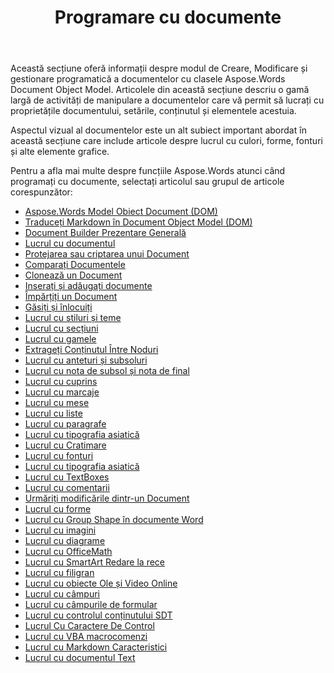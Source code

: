 ﻿---
title: Programare cu documente
second_title: Aspose.Words pentru Python via .NET
articleTitle: Programare cu documente
linktitle: Programare cu documente
type: docs
description: "Utilizați Aspose folosind `Python.Words` clase de model de obiect Document pentru a crea, modifica și gestiona programatic documente cu python-net. Lucrați cu proprietățile, setările și conținutul documentului, precum și cu aspectul documentului prin gestionarea culorilor, formelor, fonturilor și a altor elemente grafice."
weight: 60
url: /ro/python-net/programming-with-documents/
---

Această secțiune oferă informații despre modul de Creare, Modificare și gestionare programatică a documentelor cu clasele Aspose.Words Document Object Model. Articolele din această secțiune descriu o gamă largă de activități de manipulare a documentelor care vă permit să lucrați cu proprietățile documentului, setările, conținutul și elementele acestuia.

Aspectul vizual al documentelor este un alt subiect important abordat în această secțiune care include articole despre lucrul cu culori, forme, fonturi și alte elemente grafice.

Pentru a afla mai multe despre funcțiile Aspose.Words atunci când programați cu documente, selectați articolul sau grupul de articole corespunzător:

- [Aspose.Words Model Obiect Document (DOM)](/words/python-net/aspose-words-document-object-model/)
- [Traduceți Markdown în Document Object Model (DOM)](/words/python-net/translate-markdown-to-document-object-model/)
- [Document Builder Prezentare Generală](/words/python-net/document-builder-overview/)
- [Lucrul cu documentul](/words/python-net/working-with-document/)
- [Protejarea sau criptarea unui Document](/words/python-net/protect-or-encrypt-a-document/)
- [Comparați Documentele](/words/python-net/compare-documents/)
- [Clonează un Document](/words/python-net/clone-a-document/)
- [Inserați și adăugați documente](/words/python-net/insert-and-append-documents/)
- [Împărțiți un Document](/words/python-net/split-a-document/)
- [Găsiți și înlocuiți](/words/python-net/find-and-replace/)
- [Lucrul cu stiluri și teme](/words/python-net/working-with-styles-and-themes/)
- [Lucrul cu secțiuni](/words/python-net/working-with-sections/)
- [Lucrul cu gamele](/words/python-net/working-with-ranges/)
- [Extrageți Conținutul Între Noduri](/words/python-net/how-to-extract-selected-content-between-nodes-in-a-document/)
- [Lucrul cu anteturi și subsoluri](/words/python-net/working-with-headers-and-footers/)
- [Lucrul cu nota de subsol și nota de final](/words/python-net/working-with-footnote-and-endnote/)
- [Lucrul cu cuprins](/words/python-net/working-with-table-of-contents/)
- [Lucrul cu marcaje](/words/python-net/working-with-bookmarks/)
- [Lucrul cu mese](/words/python-net/working-with-tables/)
- [Lucrul cu liste](/words/python-net/working-with-lists/)
- [Lucrul cu paragrafe](/words/python-net/working-with-paragraphs/)
- [Lucrul cu tipografia asiatică](/words/python-net/working-with-asian-typography/)
- [Lucrul cu Cratimare](/words/python-net/working-with-hyphenation/)
- [Lucrul cu fonturi](/words/python-net/working-with-fonts/)
- [Lucrul cu tipografia asiatică](/words/python-net/working-with-asian-typography/)
- [Lucrul cu TextBoxes](/words/python-net/working-with-textboxes/)
- [Lucrul cu comentarii](/words/python-net/working-with-comments/)
- [Urmăriți modificările dintr-un Document](/words/python-net/track-changes-in-a-document/)
- [Lucrul cu forme](/words/python-net/working-with-shapes/)
- [Lucrul cu Group Shape în documente Word](/words/python-net/how-to-add-group-shape-into-a-word-document/)
- [Lucrul cu imagini](/words/python-net/working-with-images/)
- [Lucrul cu diagrame](/words/python-net/working-with-charts/)
- [Lucrul cu OfficeMath](/words/python-net/working-with-officemath/)
- [Lucrul cu SmartArt Redare la rece](/words/python-net/working-with-smartart-cold-rendering/)
- [Lucrul cu filigran](/words/python-net/working-with-watermark/)
- [Lucrul cu obiecte Ole și Video Online](/words/python-net/working-with-ole-objects/)
- [Lucrul cu câmpuri](/words/python-net/working-with-fields/)
- [Lucrul cu câmpurile de formular](/words/python-net/working-with-form-fields/)
- [Lucrul cu controlul conținutului SDT](/words/python-net/working-with-content-control-sdt/)
- [Lucrul Cu Caractere De Control](/words/python-net/working-with-control-characters/)
- [Lucrul cu VBA macrocomenzi](/words/python-net/working-with-vba-macros/)
- [Lucrul cu Markdown Caracteristici](/words/python-net/working-with-markdown-features/)
- [Lucrul cu documentul Text](/words/python-net/working-with-text-document/)